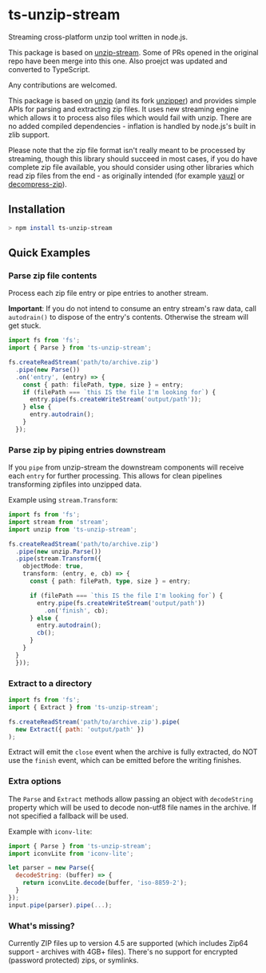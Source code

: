# ts-unzip-stream

Streaming cross-platform unzip tool written in node.js.

This package is based on [unzip-stream](https://github.com/mhr3/unzip-stream). Some of PRs opened in the original repo have been merge into this one. Also proejct was updated and converted to TypeScript.

Any contributions are welcomed.

This package is based on [unzip](https://github.com/EvanOxfeld/node-unzip) (and its fork [unzipper](https://github.com/ZJONSSON/node-unzipper)) and provides simple APIs for parsing and extracting zip files. It uses new streaming engine which allows it to process also files which would fail with unzip.
There are no added compiled dependencies - inflation is handled by node.js's built in zlib support.

Please note that the zip file format isn't really meant to be processed by streaming, though this library should succeed in most cases, if you do have complete zip file available, you should consider using other libraries which read zip files from the end - as originally intended (for example [yauzl](https://github.com/thejoshwolfe/yauzl) or [decompress-zip](https://github.com/bower/decompress-zip)).

## Installation

```bash
> npm install ts-unzip-stream
```

## Quick Examples

### Parse zip file contents

Process each zip file entry or pipe entries to another stream.

__Important__: If you do not intend to consume an entry stream's raw data, call `autodrain()` to dispose of the entry's
contents. Otherwise the stream will get stuck.

```TypeScript
import fs from 'fs';
import { Parse } from 'ts-unzip-stream';

fs.createReadStream('path/to/archive.zip')
  .pipe(new Parse())
  .on('entry', (entry) => {
    const { path: filePath, type, size } = entry;
    if (filePath === `this IS the file I'm looking for`) {
      entry.pipe(fs.createWriteStream('output/path'));
    } else {
      entry.autodrain();
    }
  });
```

### Parse zip by piping entries downstream

If you `pipe` from unzip-stream the downstream components will receive each `entry` for further processing. This allows for clean pipelines transforming zipfiles into unzipped data.

Example using `stream.Transform`:

```TypeScript
import fs from 'fs';
import stream from 'stream';
import unzip from 'ts-unzip-stream';

fs.createReadStream('path/to/archive.zip')
  .pipe(new unzip.Parse())
  .pipe(stream.Transform({
    objectMode: true,
    transform: (entry, e, cb) => {
      const { path: filePath, type, size } = entry;

      if (filePath === `this IS the file I'm looking for`) {
        entry.pipe(fs.createWriteStream('output/path'))
          .on('finish', cb);
      } else {
        entry.autodrain();
        cb();
      }
    }
  }
  }));
```

### Extract to a directory

```javascript
import fs from 'fs';
import { Extract } from 'ts-unzip-stream';

fs.createReadStream('path/to/archive.zip').pipe(
  new Extract({ path: 'output/path' })
);
```

Extract will emit the `close` event when the archive is fully extracted, do NOT use the `finish` event, which can be emitted before the writing finishes.

### Extra options

The `Parse` and `Extract` methods allow passing an object with `decodeString` property which will be used to decode non-utf8 file names in the archive. If not specified a fallback will be used.

Example with `iconv-lite`:

```javascript
import { Parse } from 'ts-unzip-stream';
import iconvLite from 'iconv-lite';

let parser = new Parse({
  decodeString: (buffer) => {
    return iconvLite.decode(buffer, 'iso-8859-2');
  }
});
input.pipe(parser).pipe(...);
```

### What's missing?

Currently ZIP files up to version 4.5 are supported (which includes Zip64 support - archives with 4GB+ files). There's no support for encrypted (password protected) zips, or symlinks.
